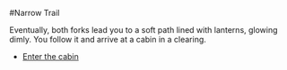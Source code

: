 #Narrow Trail

Eventually, both forks lead you to a soft path lined with lanterns, glowing dimly. You follow it and arrive at a cabin in a clearing.

- [Enter the cabin](./the_cabin.md)